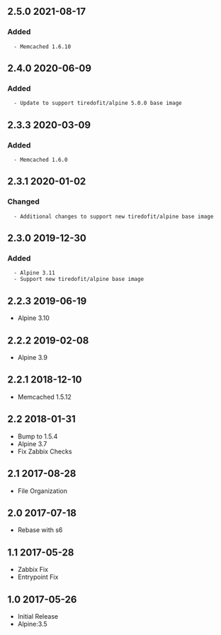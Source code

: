 ## 2.5.0 2021-08-17 <dave at tiredofit dot ca>

   ### Added
      - Memcached 1.6.10


## 2.4.0 2020-06-09 <dave at tiredofit dot ca>

   ### Added
      - Update to support tiredofit/alpine 5.0.0 base image


## 2.3.3 2020-03-09 <dave at tiredofit dot ca>

   ### Added
      - Memcached 1.6.0


## 2.3.1 2020-01-02 <dave at tiredofit dot ca>

   ### Changed
      - Additional changes to support new tiredofit/alpine base image


## 2.3.0 2019-12-30 <dave at tiredofit dot ca>

   ### Added
      - Alpine 3.11
      - Support new tiredofit/alpine base image


## 2.2.3 2019-06-19 <dave at tiredofit dot ca>

* Alpine 3.10

## 2.2.2 2019-02-08 <dave at tiredofit dot ca>

* Alpine 3.9

## 2.2.1 2018-12-10 <dave at tiredofit dot ca>

* Memcached 1.5.12

## 2.2 2018-01-31 <dave at tiredofit dot ca>

* Bump to 1.5.4
* Alpine 3.7
* Fix Zabbix Checks

## 2.1 2017-08-28 <dave at tiredofit dot ca>

* File Organization

## 2.0 2017-07-18 <dave at tiredofit dot ca>

* Rebase with s6

## 1.1 2017-05-28 <dave at tiredofit dot ca>

* Zabbix Fix
* Entrypoint Fix

## 1.0 2017-05-26 <dave at tiredofit dot ca>

* Initial Release
* Alpine:3.5
